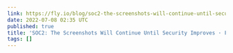 ```yaml
---
link: https://fly.io/blog/soc2-the-screenshots-will-continue-until-security-improves/
date: 2022-07-08 02:35 UTC
published: true
title: 'SOC2: The Screenshots Will Continue Until Security Improves · Fly'
tags: []
---
```



